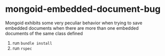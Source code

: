 mongoid-embedded-document-bug
=============================

Mongoid exhibits some very peculiar behavior when trying to save embedded documents when there are more than one embedded documents of the same class defined

1. run `bundle install`
2. run `rspec`
